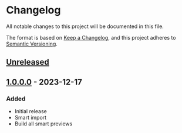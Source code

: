 # Changelog

All notable changes to this project will be documented in this file.

The format is based on [Keep a Changelog](https://keepachangelog.com/en/1.0.0/),
and this project adheres to [Semantic Versioning](https://semver.org/spec/v2.0.0.html).

## [Unreleased]

## [1.0.0.0] - 2023-12-17

### Added

- Initial release
- Smart import
- Build all smart previews

[Unreleased]: https://github.com/LajosCseppento/koala-toolkit-lightroom/compare/v1.0.0.0...HEAD
[1.0.0.0]: https://github.com/LajosCseppento/koala-toolkit-lightroom/releases/tag/v1.0.0.0
